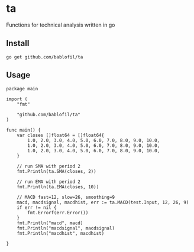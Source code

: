 # ta
Functions for technical analysis written in go

## Install
`go get github.com/bablofil/ta`

## Usage

```
package main

import (
	"fmt"

	"github.com/bablofil/ta"
)

func main() {
	var closes []float64 = []float64{
		1.0, 2.0, 3.0, 4.0, 5.0, 6.0, 7.0, 8.0, 9.0, 10.0,
		1.0, 2.0, 3.0, 4.0, 5.0, 6.0, 7.0, 8.0, 9.0, 10.0,
		1.0, 2.0, 3.0, 4.0, 5.0, 6.0, 7.0, 8.0, 9.0, 10.0,
	}

	// run SMA with period 2
	fmt.Println(ta.SMA(closes, 2))
	
	// run EMA with period 2
	fmt.Println(ta.EMA(closes, 10))
	
	// MACD fast=12, slow=26, smoothing=9
	macd, macdsignal, macdhist, err := ta.MACD(test.Input, 12, 26, 9)
	if err != nil {
		fmt.Errorf(err.Error())
	}
	fmt.Println("macd", macd)
	fmt.Println("macdsignal", macdsignal)
	fmt.Println("macdhist", macdhist)

}
```

